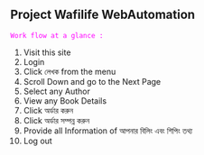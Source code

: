 ## Project Wafilife WebAutomation

<code style="color : fuchsia">Work flow at a glance : </code>

1. Visit this site
2. Login
3. Click লেখক from the menu
4. Scroll Down and go to the Next Page
5. Select any Author
6. View any Book Details
7. Click অর্ডার করুন
8. Click অর্ডার সম্পন্ন করুন
9. Provide all Information of আপনার বিলিং এবং শিপিং তথ্য
10. Log out
